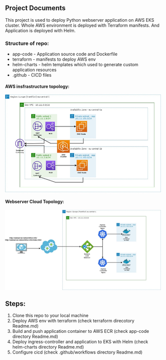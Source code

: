 ## Project Documents

This project is used to deploy Python webserver application on AWS EKS cluster. Whole AWS environment is deployed with Terraform manifests. And Application is deployed with Helm.

### Structure of repo:
- app-code                  -  Application source code and Dockerfile
- terraform                 -  manifests to deploy AWS env
- helm-charts               -  helm templates which used to generate custom application resources
- .github                   -  CICD files


#### AWS insfrastructure topology:
![AWS Infra](./AWS%20Infra%20Topolgy.jpg)

#### Webserver Cloud Topology:
![App](./AWS%20Application%20Topology.jpg)


## Steps:

1.	Clone this repo to your local machine
2.	Deploy AWS env with terraform (check terraform direcotory Readme.md)
3.	Build and push application container to AWS ECR (check app-code directory Readme.md)
4.  Deploy ingress-controller and application to EKS with Helm (check helm-charts directory Readme.md)
5.  Configure cicd (check .github/workflows directory Readme.md)